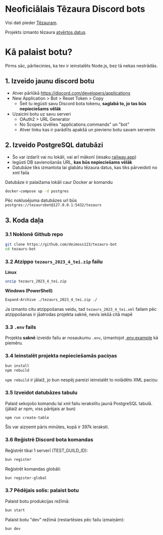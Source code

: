 # Neoficiālais Tēzaura Discord bots

Visi dati pieder [Tēzauram](https://tezaurs.lv/).

Projekts izmanto tēzaura [atvērtos datus](https://repository.clarin.lv/repository/xmlui/handle/20.500.12574/92).

# Kā palaist botu?

Pirms sāc, pārliecinies, ka tev ir ieinstalēts Node.js, bez tā nekas nestrādās.

## 1. Izveido jaunu discord botu

- Atver pārlūkā https://discord.com/developers/applications
- New Application > Bot > Reset Token > Copy
  - Šeit tu iegūsti savu Discord bota tokenu, **saglabā to, jo tas būs nepieciešams vēlāk**
- Uzaicini botu uz savu serveri
  - OAuth2 > URL Generator
  - No Scopes izvēlies "applications.commands" un "bot"
  - Atver linku kas ir parādīts apakšā un pievieno botu savam serverim

## 2. Izveido PostgreSQL datubāzi

- Šo var izdarīt vai nu lokāli, vai arī mākonī (iesaku [railway.app](https://railway.app/))
- Iegūsti DB savienošanās URL, **kas būs nepieciešams vēlāk**
- Datubāze tiks izmantota lai glabātu tēzaura datus, kas tiks pārveidoti no xml faila

Datubāze ir palaižama lokāli caur Docker ar komandu

```sh
docker-compose up -d postgres
```

Pēc noklusējuma datubāzes url būs `postgres://tezaursbot@127.0.0.1:5432/tezaurs`

## 3. Koda daļa

### 3.1 Noklonē Github repo

```sh
git clone https://github.com/deimoss123/tezaurs-bot
cd tezaurs-bot
```

### 3.2 Atzippo `tezaurs_2023_4_tei.zip` failu

**Linux**

```sh
unzip tezaurs_2023_4_tei.zip
```

**Windows (PowerShell)**

```sh
Expand-Archive ./tezaurs_2023_4_tei.zip ./
```

Ja izmanto citu atzippošanas veidu, tad `tezaurs_2023_4_tei.xml` failam pēc atzippošanas ir jāatrodas projekta saknē, nevis iekšā citā mapē

### 3.3 `.env` fails

Projekta **saknē** izveido failu ar nosaukumu `.env`, izmantojot [.env.example](./.env.example) kā piemēru.

### 3.4 Ieinstalēt projekta nepieciešamās paciņas

```sh
bun install
npm rebuild
```

`npm rebuild` ir jālaiž, jo bun nespēj pareizi ieinstalēt to nolādēto XML paciņu

### 3.5 Izveidot datubāzes tabulu

Palaid sekojošo komandu lai xml failu ierakstītu jaunā PostgreSQL tabulā. (jālaiž ar npm, viss pārējais ar bun)

```sh
npm run create-table
```

Šis var aizņemt pāris minūtes, kopā ir 397k ieraksti.

### 3.6 Reģistrē Discord bota komandas

Reģistrēt tikai 1 serverī (TEST_GUILD_ID):

```sh
bun register
```

Reģistrēt komandas globāli:

```sh
bun register-global
```

### 3.7 Pēdējais solis: palaist botu

Palaist botu produkcijas režīmā:

```sh
bun start
```

Palaist botu "dev" režīmā (restartēsies pēc failu izmaiņām):

```sh
bun dev
```
